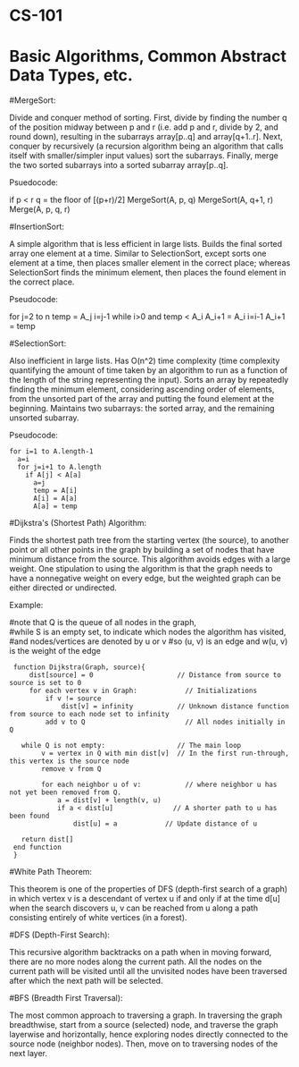 # CS-101
# Basic Algorithms, Common Abstract Data Types, etc.

#MergeSort:

Divide and conquer method of sorting. First, divide by finding the number q of the position midway between p and r (i.e. add p and r,    divide by 2, and round down), resulting in the subarrays array[p..q] and array[q+1..r]. Next, conquer by recursively (a recursion      algorithm being an algorithm that calls itself with smaller/simpler input values) sort the subarrays. Finally, merge the two sorted     subarrays into a sorted subarray array[p..q]. 

  Psuedocode:
  
  if p < r
    q = the floor of [(p+r)/2]
    MergeSort(A, p, q)
    MergeSort(A, q+1, r)
    Merge(A, p, q, r)
  
  
#InsertionSort:

A simple algorithm that is less efficient in large lists. Builds the final sorted array one element at a time. Similar to SelectionSort, except sorts one element at a time, then places smaller element in the correct place; whereas SelectionSort finds the minimum element, then places the found element in the correct place. 

  Pseudocode:
  
  for j=2 to n 
    temp = A_j
    i=j-1
    while i>0 and temp < A_i
      A_i+1 = A_i
      i=i-1
    A_i+1 = temp
    

#SelectionSort:

Also inefficient in large lists. Has O(n^2) time complexity (time complexity quantifying the amount of time taken by an algorithm to run as a function of the length of the string representing the input). Sorts an array by repeatedly finding the minimum element, considering ascending order of elements, from the unsorted part of the array and putting the found element at the beginning. Maintains two subarrays: the sorted array, and the remaining unsorted subarray.

  Pseudocode:
  
    for i=1 to A.length-1
      a=i
      for j=i+1 to A.length
        if A[j] < A[a]
          a=j
          temp = A[i]
          A[i] = A[a]
          A[a] = temp
          

#Dijkstra's (Shortest Path) Algorithm:

Finds the shortest path tree from the starting vertex (the source), to another point or all other points in the graph by building a set of nodes that have minimum distance from the source. This algorithm avoids edges with a large weight. One stipulation to using the algorithm is that the graph needs to have a nonnegative weight on every edge, but the weighted graph can be either directed or undirected. 

Example: 

#note that Q is the queue of all nodes in the graph,  
#while S is an empty set, to indicate which nodes the algorithm has visited, 
#and nodes/vertices are denoted by u or v 
#so (u, v) is an edge and w(u, v) is the weight of the edge

     function Dijkstra(Graph, source){
         dist[source] = 0                     // Distance from source to source is set to 0
         for each vertex v in Graph:            // Initializations
             if v != source
                 dist[v] = infinity           // Unknown distance function from source to each node set to infinity
             add v to Q                         // All nodes initially in Q
             
       while Q is not empty:                  // The main loop
            v = vertex in Q with min dist[v]  // In the first run-through, this vertex is the source node
            remove v from Q 

            for each neighbor u of v:           // where neighbor u has not yet been removed from Q.
                a = dist[v] + length(v, u)
                if a < dist[u]               // A shorter path to u has been found
                    dist[u] = a            // Update distance of u 

       return dist[]
     end function
     }

#White Path Theorem:

This theorem is one of the properties of DFS (depth-first search of a graph) in which vertex v is a descendant of vertex u if and only if at the time d[u] when the search discovers u, v can be reached from u along a path consisting entirely of white vertices (in a forest). 

#DFS (Depth-First Search):

This recursive algorithm backtracks on a path when in moving forward, there are no more nodes along the current path. All the nodes on the current path will be visited until all the unvisited nodes have been traversed after which the next path will be selected.

#BFS (Breadth First Traversal):

The most common approach to traversing a graph. In traversing the graph breadthwise, start from a source (selected) node, and traverse the graph layerwise and horizontally, hence exploring nodes directly connected to the source node (neighbor nodes). Then, move on to traversing nodes of the next layer. 





